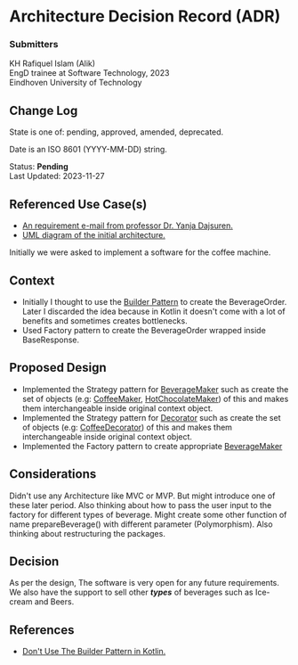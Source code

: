 # Architecture Decision Record (ADR)
### Submitters

KH Rafiquel Islam (Alik) <br>
EngD trainee at Software Technology, 2023 <br>
Eindhoven University of Technology

## Change Log

State is one of: pending, approved, amended, deprecated.

Date is an ISO 8601 (YYYY-MM-DD) string.

Status: **Pending** <br>
Last Updated: 2023-11-27

## Referenced Use Case(s)

- [An requirement e-mail from professor Dr. Yanja Dajsuren.](https://www.google.com)
- [UML diagram of the initial architecture.]()

Initially we were asked to implement a software for the coffee machine. 

## Context

- Initially I thought to use the [Builder Pattern](https://refactoring.guru/design-patterns/builder) to create the BeverageOrder. Later I discarded the idea because in Kotlin it doesn't come with a lot of benefits and sometimes creates bottlenecks.
- Used Factory pattern to create the BeverageOrder wrapped inside BaseResponse.

## Proposed Design

- Implemented the Strategy pattern for [BeverageMaker](https://github.com/alik7-cmd/beverage_maker/blob/master/src/main/kotlin/common/maker/BeverageMaker.kt) such as create the set of objects (e.g: [CoffeeMaker](https://github.com/alik7-cmd/beverage_maker/blob/master/src/main/kotlin/coffee/CoffeeMaker.kt), [HotChocolateMaker](https://github.com/alik7-cmd/beverage_maker/blob/master/src/main/kotlin/chocolate/HotChocolateMaker.kt)) of this and makes them interchangeable inside original context object.
- Implemented the Strategy pattern for [Decorator](https://github.com/alik7-cmd/beverage_maker/blob/master/src/main/kotlin/common/decorator/Decorator.kt) such as create the set of objects (e.g: [CoffeeDecorator](https://github.com/alik7-cmd/beverage_maker/blob/master/src/main/kotlin/coffee/CoffeeDecorator.kt)) of this and makes them interchangeable inside original context object.
- Implemented the Factory pattern to create appropriate [BeverageMaker](https://github.com/alik7-cmd/beverage_maker/blob/master/src/main/kotlin/common/maker/BeverageMaker.kt)

## Considerations

Didn't use any Architecture like MVC or MVP. But might introduce one of these later period. Also thinking about how to pass the user input to the factory for different types of beverage.
Might create some other function of name prepareBeverage() with different parameter (Polymorphism). Also thinking about restructuring the packages.

## Decision

As per the design, The software is very open for any future requirements. 
We also have the support to sell other _**types**_ of beverages such as Ice-cream and Beers. 


## References
- [Don't Use The Builder Pattern in Kotlin.](https://backendhance.com/en/blog/2021/dont-use-builder-in-kotlin/)




